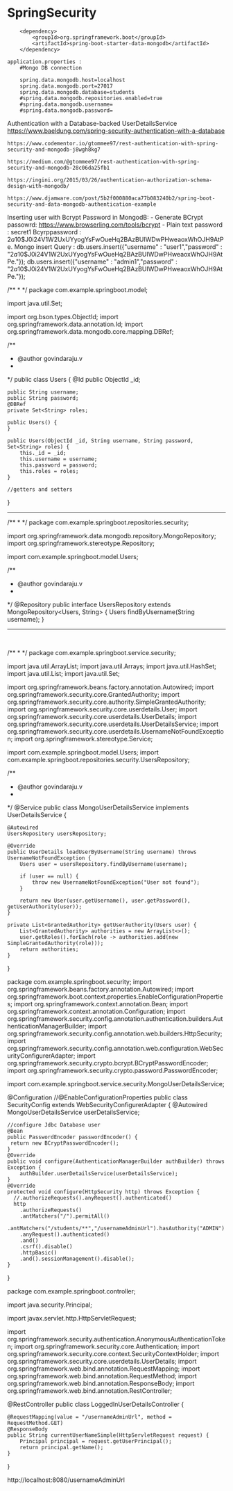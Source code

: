 # SpringSecurity


		<dependency>
			<groupId>org.springframework.boot</groupId>
			<artifactId>spring-boot-starter-data-mongodb</artifactId>
		</dependency>

	application.properties :
		#Mongo DB connection

		spring.data.mongodb.host=localhost
		spring.data.mongodb.port=27017
		spring.data.mongodb.database=students
		#spring.data.mongodb.repositories.enabled=true
		#spring.data.mongodb.username=
		#spring.data.mongodb.password=



Authentication with a Database-backed UserDetailsService
	https://www.baeldung.com/spring-security-authentication-with-a-database
	
	https://www.codementor.io/gtommee97/rest-authentication-with-spring-security-and-mongodb-j8wgh8kg7
	
	https://medium.com/@gtommee97/rest-authentication-with-spring-security-and-mongodb-28c06da25fb1
	
	https://ingini.org/2015/03/26/authentication-authorization-schema-design-with-mongodb/
	
	https://www.djamware.com/post/5b2f000880aca77b083240b2/spring-boot-security-and-data-mongodb-authentication-example
	

Inserting user with Bcrypt Password in MongodB:
	- Generate BCrypt passowrd: https://www.browserling.com/tools/bcrypt
	- Plain text password : secret1   Bcyrppassword  : $2a$10$J0i24V1W2UxUYyogYsFwOueHq2BAzBUIWDwPHweaoxWhOJH9AtPe.
	Mongo insert Query : 
	db.users.insert({"username" : "user1","password" : "$2a$10$J0i24V1W2UxUYyogYsFwOueHq2BAzBUIWDwPHweaoxWhOJH9AtPe."});
	db.users.insert({"username" : "admin1","password" : "$2a$10$J0i24V1W2UxUYyogYsFwOueHq2BAzBUIWDwPHweaoxWhOJH9AtPe."});


/**
 * 
 */
package com.example.springboot.model;

import java.util.Set;

import org.bson.types.ObjectId;
import org.springframework.data.annotation.Id;
import org.springframework.data.mongodb.core.mapping.DBRef;

/**
 * @author govindaraju.v
 *
 */
public class Users {
	@Id
	public ObjectId _id;

	public String username;
	public String password;
	@DBRef
	private Set<String> roles;

	public Users() {
	}

	public Users(ObjectId _id, String username, String password, Set<String> roles) {
		this._id = _id;
		this.username = username;
		this.password = password;
		this.roles = roles;
	}

	//getters and setters

}



<hr>
/**
 * 
 */
package com.example.springboot.repositories.security;

import org.springframework.data.mongodb.repository.MongoRepository;
import org.springframework.stereotype.Repository;

import com.example.springboot.model.Users;

/**
 * @author govindaraju.v
 *
 */
@Repository
public interface UsersRepository extends MongoRepository<Users, String> {
	Users findByUsername(String username);
}
<hr><br>





/**
 * 
 */
package com.example.springboot.service.security;

import java.util.ArrayList;
import java.util.Arrays;
import java.util.HashSet;
import java.util.List;
import java.util.Set;

import org.springframework.beans.factory.annotation.Autowired;
import org.springframework.security.core.GrantedAuthority;
import org.springframework.security.core.authority.SimpleGrantedAuthority;
import org.springframework.security.core.userdetails.User;
import org.springframework.security.core.userdetails.UserDetails;
import org.springframework.security.core.userdetails.UserDetailsService;
import org.springframework.security.core.userdetails.UsernameNotFoundException;
import org.springframework.stereotype.Service;

import com.example.springboot.model.Users;
import com.example.springboot.repositories.security.UsersRepository;

/**
 * @author govindaraju.v
 *
 */
@Service
public class MongoUserDetailsService implements UserDetailsService {

	@Autowired
	UsersRepository usersRepository;

	@Override
	public UserDetails loadUserByUsername(String username) throws UsernameNotFoundException {
		Users user = usersRepository.findByUsername(username);

		if (user == null) {
			throw new UsernameNotFoundException("User not found");
		}

		return new User(user.getUsername(), user.getPassword(), getUserAuthority(user));
	}

	private List<GrantedAuthority> getUserAuthority(Users user) {
		List<GrantedAuthority> authorities = new ArrayList<>();
		user.getRoles().forEach(role -> authorities.add(new SimpleGrantedAuthority(role)));
		return authorities;
	}

}






package com.example.springboot.security;
import org.springframework.beans.factory.annotation.Autowired;
import org.springframework.boot.context.properties.EnableConfigurationProperties;
import org.springframework.context.annotation.Bean;
import org.springframework.context.annotation.Configuration;
import org.springframework.security.config.annotation.authentication.builders.AuthenticationManagerBuilder;
import org.springframework.security.config.annotation.web.builders.HttpSecurity;
import org.springframework.security.config.annotation.web.configuration.WebSecurityConfigurerAdapter;
import org.springframework.security.crypto.bcrypt.BCryptPasswordEncoder;
import org.springframework.security.crypto.password.PasswordEncoder;

import com.example.springboot.service.security.MongoUserDetailsService;

@Configuration
//@EnableConfigurationProperties
public class SecurityConfig extends WebSecurityConfigurerAdapter {
	@Autowired
	MongoUserDetailsService userDetailsService;
	
	//configure Jdbc Database user 
	@Bean
	public PasswordEncoder passwordEncoder() {
	 return new BCryptPasswordEncoder();
	}
	@Override
	public void configure(AuthenticationManagerBuilder authBuilder) throws Exception {
		authBuilder.userDetailsService(userDetailsService);
	}
	@Override
	protected void configure(HttpSecurity http) throws Exception {
	  //.authorizeRequests().anyRequest().authenticated()
	  http
	    .authorizeRequests()
	    .antMatchers("/").permitAll()
	    .antMatchers("/students/**","/usernameAdminUrl").hasAuthority("ADMIN")
	    .anyRequest().authenticated()
	    .and()
	    .csrf().disable()
	    .httpBasic()
	    .and().sessionManagement().disable();
	}	
}




package com.example.springboot.controller;

import java.security.Principal;

import javax.servlet.http.HttpServletRequest;

import org.springframework.security.authentication.AnonymousAuthenticationToken;
import org.springframework.security.core.Authentication;
import org.springframework.security.core.context.SecurityContextHolder;
import org.springframework.security.core.userdetails.UserDetails;
import org.springframework.web.bind.annotation.RequestMapping;
import org.springframework.web.bind.annotation.RequestMethod;
import org.springframework.web.bind.annotation.ResponseBody;
import org.springframework.web.bind.annotation.RestController;

@RestController
public class LoggedInUserDetailsController {

	@RequestMapping(value = "/usernameAdminUrl", method = RequestMethod.GET)
	@ResponseBody
	public String currentUserNameSimple(HttpServletRequest request) {
		Principal principal = request.getUserPrincipal();
		return principal.getName();
	}

}


http://localhost:8080/usernameAdminUrl


